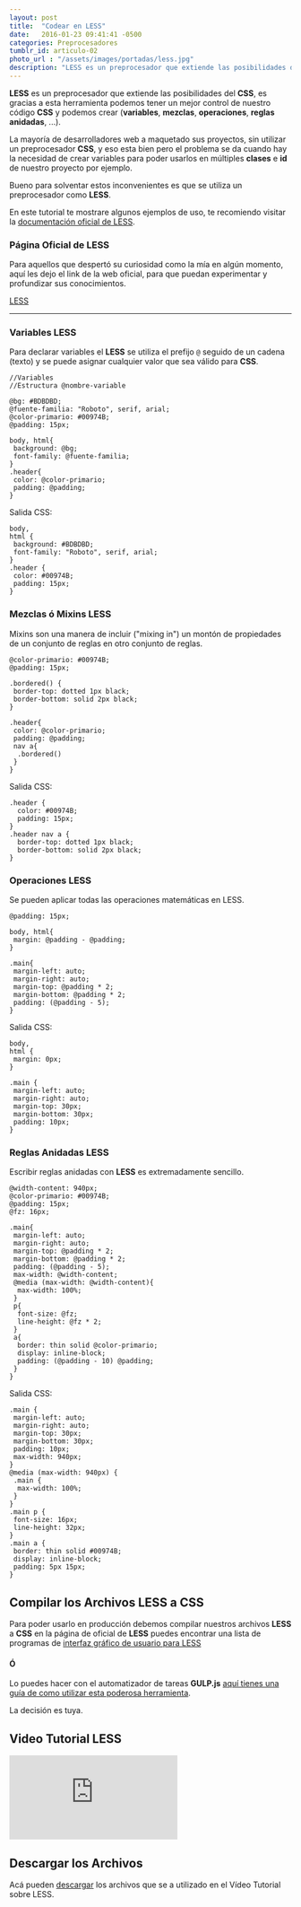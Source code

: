 ```yaml
---
layout: post
title:  "Codear en LESS"
date:   2016-01-23 09:41:41 -0500
categories: Preprocesadores
tumblr_id: articulo-02
photo_url : "/assets/images/portadas/less.jpg"
description: "LESS es un preprocesador que extiende las posibilidades del CSS, es gracias a esta herramienta podemos tener un mejor control de nuestro código CSS y podemos crear (variables, mezclas, operaciones, reglas anidadas, ...)"
---
```

**LESS** es un preprocesador que extiende las posibilidades del __CSS__, es gracias a esta herramienta podemos tener un mejor control de nuestro código __CSS__ y podemos crear (**variables**, **mezclas**, **operaciones**, **reglas anidadas**, ...).

La mayoría de desarrolladores web a maquetado sus proyectos, sin utilizar un preprocesador __CSS__, y eso esta bien pero el problema se da cuando hay la necesidad de crear variables para poder usarlos en múltiples **clases** e **id** de nuestro proyecto por ejemplo.

Bueno para solventar estos inconvenientes es que se utiliza  un preprocesador como **LESS**.

En este tutorial te mostrare algunos ejemplos de uso, te recomiendo visitar la [documentación oficial de LESS](http://lesscss.org/features/).

### Página Oficial de LESS

Para aquellos que despertó su curiosidad como la mía en algún momento, aquí les dejo el link de la web oficial, para que puedan experimentar y profundizar sus conocimientos.

<a class="btn btn-link" href="http://lesscss.org/" title="LESS" rel="nofollow" target="_blank">LESS</a>

***

### Variables LESS

Para declarar variables el **LESS** se utiliza el prefijo `@` seguido de un cadena (texto) y se puede asignar cualquier valor que sea válido para __CSS__.

```
//Variables
//Estructura @nombre-variable

@bg: #BDBDBD;
@fuente-familia: "Roboto", serif, arial;
@color-primario: #00974B;
@padding: 15px;

body, html{
 background: @bg;
 font-family: @fuente-familia;
}
.header{
 color: @color-primario;
 padding: @padding;
}
```

Salida CSS:

```
body,
html {
 background: #BDBDBD;
 font-family: "Roboto", serif, arial;
}
.header {
 color: #00974B;
 padding: 15px;
}
```

### Mezclas ó Mixins LESS

Mixins son una manera de incluir ("mixing in") un montón de propiedades de un conjunto de reglas en otro conjunto de reglas.

```
@color-primario: #00974B;
@padding: 15px;

.bordered() {
 border-top: dotted 1px black;
 border-bottom: solid 2px black;
}

.header{
 color: @color-primario;
 padding: @padding;
 nav a{
  .bordered()
 }
}
```

Salida CSS:

```
.header {
  color: #00974B;
  padding: 15px;
}
.header nav a {
  border-top: dotted 1px black;
  border-bottom: solid 2px black;
}
```

### Operaciones LESS

Se pueden aplicar todas las operaciones matemáticas en LESS.

```
@padding: 15px;

body, html{
 margin: @padding - @padding;
}

.main{
 margin-left: auto;
 margin-right: auto;
 margin-top: @padding * 2;
 margin-bottom: @padding * 2;
 padding: (@padding - 5);
}
```

Salida CSS:

```
body,
html {
 margin: 0px;
}

.main {
 margin-left: auto;
 margin-right: auto;
 margin-top: 30px;
 margin-bottom: 30px;
 padding: 10px;
}
```

### Reglas Anidadas LESS

Escribir reglas anidadas con **LESS** es extremadamente sencillo.

```
@width-content: 940px;
@color-primario: #00974B;
@padding: 15px;
@fz: 16px;

.main{
 margin-left: auto;
 margin-right: auto;
 margin-top: @padding * 2;
 margin-bottom: @padding * 2;
 padding: (@padding - 5);
 max-width: @width-content;
 @media (max-width: @width-content){
  max-width: 100%;
 }
 p{
  font-size: @fz;
  line-height: @fz * 2;
 }
 a{
  border: thin solid @color-primario;
  display: inline-block;
  padding: (@padding - 10) @padding;
 }
}
```

Salida CSS:

```
.main {
 margin-left: auto;
 margin-right: auto;
 margin-top: 30px;
 margin-bottom: 30px;
 padding: 10px;
 max-width: 940px;
}
@media (max-width: 940px) {
 .main {
  max-width: 100%;
 }
}
.main p {
 font-size: 16px;
 line-height: 32px;
}
.main a {
 border: thin solid #00974B;
 display: inline-block;
 padding: 5px 15px;
}
```

## Compilar los Archivos LESS a CSS

Para poder usarlo en producción debemos compilar nuestros archivos **LESS** a **CSS** en la página de oficial de **LESS** puedes encontrar una lista de programas de [interfaz gráfico de usuario para LESS](http://lesscss.org/usage/#guis-for-less)

#### Ó

Lo puedes hacer con el automatizador de tareas **GULP.js** [aquí tienes una guía de como utilizar esta poderosa herramienta](http://01luisrene.com/blog/2016/08/24/automatizando-tareas-con-gulp/).

La decisión es tuya.

## Video Tutorial LESS

<iframe class="video-youtube" src="https://www.youtube.com/embed/TXLl-y44zmU?rel=0&showinfo=1&controls=1" frameborder="0" allowfullscreen></iframe>

## Descargar los Archivos

Acá pueden <a class="link" href="https://goo.gl/NhWKsE" target="_blank">descargar</a> los archivos que se a utilizado en el Vídeo Tutorial sobre LESS.
